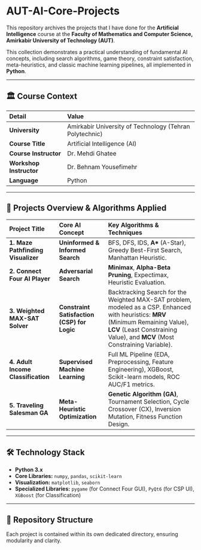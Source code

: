 # AUT-AI-Core-Projects

This repository archives the projects that I have done for the **Artificial Intelligence** course at the **Faculty of Mathematics and Computer Science, Amirkabir University of Technology (AUT)**.

This collection demonstrates a practical understanding of fundamental AI concepts, including search algorithms, game theory, constraint satisfaction, meta-heuristics, and classic machine learning pipelines, all implemented in **Python**.

---

## 🏛️ Course Context

| Detail | Value |
| :--- | :--- |
| **University** | Amirkabir University of Technology (Tehran Polytechnic) |
| **Course Title** | Artificial Intelligence (AI) |
| **Course Instructor** | Dr. Mehdi Ghatee |
| **Workshop Instructor** | Dr. Behnam Yousefimehr |
| **Language** | Python |

---

## 🚀 Projects Overview & Algorithms Applied

| Project Title | Core AI Concept | Key Algorithms & Techniques |
| :--- | :--- | :--- |
| **1. Maze Pathfinding Visualizer** | **Uninformed & Informed Search** | BFS, DFS, IDS, **A\*** (A-Star), Greedy Best-First Search, Manhattan Heuristic. |
| **2. Connect Four AI Player** | **Adversarial Search** | **Minimax**, **Alpha-Beta Pruning**, Expectimax, Heuristic Evaluation. |
| **3. Weighted MAX-SAT Solver** | **Constraint Satisfaction (CSP) for Logic** | Backtracking Search for the Weighted MAX-SAT problem, modeled as a CSP. Enhanced with heuristics: **MRV** (Minimum Remaining Value), **LCV** (Least Constraining Value), and **MCV** (Most Constraining Variable). |
| **4. Adult Income Classification** | **Supervised Machine Learning** | Full ML Pipeline (EDA, Preprocessing, Feature Engineering), XGBoost, Scikit-learn models, ROC AUC/F1 metrics. |
| **5. Traveling Salesman GA** | **Meta-Heuristic Optimization** | **Genetic Algorithm (GA)**, Tournament Selection, Cycle Crossover (CX), Inversion Mutation, Fitness Function Design. |

---

## 🛠️ Technology Stack

* **Python 3.x**
* **Core Libraries:** `numpy`, `pandas`, `scikit-learn`
* **Visualization:** `matplotlib`, `seaborn`
* **Specialized Libraries:** `pygame` (for Connect Four GUI), `PyQt6` (for CSP UI), `XGBoost` (for Classification)

---

## 📁 Repository Structure

Each project is contained within its own dedicated directory, ensuring modularity and clarity.